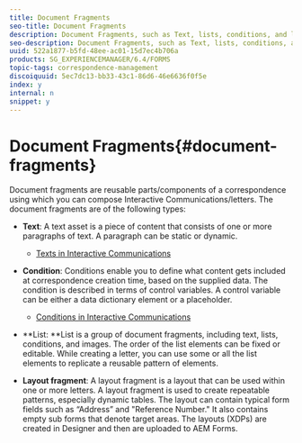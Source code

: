 ```yaml
---
title: Document Fragments
seo-title: Document Fragments
description: Document Fragments, such as Text, lists, conditions, and layout fragments, in Correspondence Management let you form the static, dynamic, and repeatable components of customer correspondence.
seo-description: Document Fragments, such as Text, lists, conditions, and layout fragments, in Correspondence Management let you form the static, dynamic, and repeatable components of customer correspondence.
uuid: 522a1877-b5fd-48ee-ac01-15d7ec4b706a
products: SG_EXPERIENCEMANAGER/6.4/FORMS
topic-tags: correspondence-management
discoiquuid: 5ec7dc13-bb33-43c1-86d6-46e6636f0f5e
index: y
internal: n
snippet: y
---
```


# Document Fragments{#document-fragments}

Document fragments are reusable parts/components of a correspondence using which you can compose Interactive Communications/letters. The document fragments are of the following types:

* **Text**: A text asset is a piece of content that consists of one or more paragraphs of text. A paragraph can be static or dynamic.

    * [Texts in Interactive Communications](../../forms/using/texts-interactive-communications.md)

* **Condition**: Conditions enable you to define what content gets included at correspondence creation time, based on the supplied data. The condition is described in terms of control variables. A control variable can be either a data dictionary element or a placeholder.

    * [Conditions in Interactive Communications](../../forms/using/conditions-interactive-communications.md)

* **List: **List is a group of document fragments, including text, lists, conditions, and images. The order of the list elements can be fixed or editable. While creating a letter, you can use some or all the list elements to replicate a reusable pattern of elements.
* **Layout fragment**: A layout fragment is a layout that can be used within one or more letters. A layout fragment is used to create repeatable patterns, especially dynamic tables. The layout can contain typical form fields such as “Address” and "Reference Number." It also contains empty sub forms that denote target areas. The layouts (XDPs) are created in Designer and then are uploaded to AEM Forms.

<!--
<related-links>
<a href="../../forms/using/create-correspondence.md">Create correspondence</a>
<a href="../../forms/using/manage-agent-signature-images.md">Manage agent signature images</a>
<a href="../../forms/using/layout-design-details.md">Layout design details</a>
<a href="../../forms/using/expression-builder.md">Expression builder</a>
<a href="../../forms/using/cm-configuration-properties.md">Correspondence Management configuration properties</a>
<a href="../../forms/using/submit-letter-topostprocess.md">Post processing of letters</a>
<a href="../../forms/using/add-custom-action-asset-listing-view.md">Add custom action to Asset Listing view</a>
<a href="../../forms/using/add-custom-properties-cm-assets.md">Add custom properties to Correspondence Management assets</a>
<a href="../../forms/using/add-action-button-in-create-correspondence-ui.md">Add custom action/button in Create Correspondence UI</a>
<a href="../../forms/using/customize-create-correspondence-ui.md">Customize Create Correspondence UI logo</a>
</related-links>
-->

